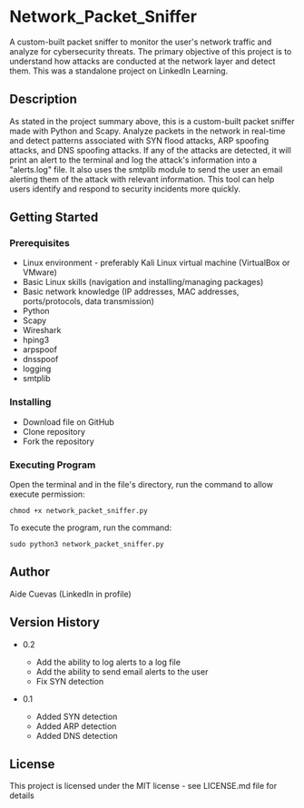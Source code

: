 # Network_Packet_Sniffer
A custom-built packet sniffer to monitor the user's network traffic and analyze for cybersecurity threats. The primary objective of this project is to understand how attacks are conducted at the network layer and detect them. This was a standalone project on LinkedIn Learning.

## Description
As stated in the project summary above, this is a custom-built packet sniffer made with Python and Scapy. Analyze packets in the network in real-time and detect patterns associated with SYN flood attacks, ARP spoofing attacks, and DNS spoofing attacks. If any of the attacks are detected, it will print an alert to the terminal and log the attack's information into a "alerts.log" file. It also uses the smtplib module to send the user an email alerting them of the attack with relevant information. This tool can help users identify and respond to security incidents more quickly.

## Getting Started
### Prerequisites
- Linux environment - preferably Kali Linux virtual machine (VirtualBox or VMware)
- Basic Linux skills (navigation and installing/managing packages)
- Basic network knowledge (IP addresses, MAC addresses, ports/protocols, data transmission)
- Python 
- Scapy
- Wireshark
- hping3
- arpspoof
- dnsspoof
- logging
- smtplib

### Installing
- Download file on GitHub
- Clone repository
- Fork the repository

### Executing Program
Open the terminal and in the file's directory, run the command to allow execute permission:
```
chmod +x network_packet_sniffer.py
```
To execute the program, run the command:
```
sudo python3 network_packet_sniffer.py
```

## Author
Aide Cuevas (LinkedIn in profile)

## Version History
*  0.2
    * Add the ability to log alerts to a log file
    * Add the ability to send email alerts to the user
    * Fix SYN detection 

* 0.1
    * Added SYN detection
    * Added ARP detection
    * Added DNS detection

## License
This project is licensed under the MIT license - see LICENSE.md file for details
